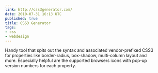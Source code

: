```yaml
---
link: http://css3generator.com/
date: 2010-07-31 16:13 UTC
published: true
title: CSS3 Generator
tags:
- css
- webdesign
---
```


Handy tool that spits out the syntax and associated vendor-prefixed CSS3 for properties like border-radius, box-shadow, multi-column layout and more. Especially helpful are the supported browsers icons with pop-up version numbers for each property.
